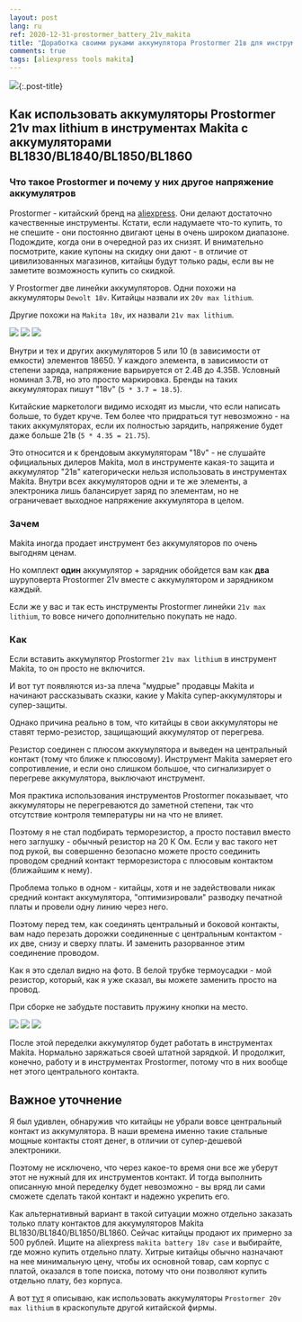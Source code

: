 ```yaml
---
layout: post
lang: ru
ref: 2020-12-31-prostormer_battery_21v_makita
title: "Доработка своими руками аккумулятора Prostormer 21в для инструмента Makita 18в"
comments: true
tags: [aliexpress tools makita]
---
```


![](/images/prostormer_battery_21v_diag.jpg){:.post-title}

## Как использовать аккумуляторы Prostormer 21v max lithium в инструментах Makita с аккумуляторами BL1830/BL1840/BL1850/BL1860

### Что такое Prostormer и почему у них другое напряжение аккумулятров

Prostormer - китайский бренд на [aliexpress](https://prostormer.aliexpress.ru/store/1980617).
Они делают достаточно качественные инструменты.
Кстати, если надумаете что-то купить, то не спешите - они постоянно двигают цены в очень широком 
диапазоне. Подождите, когда они в очередной раз их снизят. И внимательно посмотрите, какие
купоны на скидку они дают - в отличие от цивилизованных магазинов, китайцы будут только рады,
если вы не заметите возможность купить со скидкой.

У Prostormer две линейки аккумуляторов. Одни похожи на аккумуляторы `Dewolt 18v`. 
Китайцы назвали их `20v max lithium`. 

Другие похожи на `Makita 18v`, их назвали `21v max lithium`.

![](/images/prostormer_battery_21v_top.jpg)
![](/images/prostormer_battery_21v_side.jpg)
![](/images/prostormer_battery_21v_back.jpg)

Внутри и тех и других аккумуляторов 5 или 10 (в зависимости от емкости) элементов 18650.
У каждого элемента, в зависимости от степени заряда, напряжение варьируется от 2.4В до 4.35В. 
Условный номинал 3.7В, но это просто маркировка. Бренды на таких аккумуляторах 
пишут "18v" (`5 * 3.7 = 18.5`). 

Китайские маркетологи видимо исходят из мысли, что если написать больше, то будет 
круче. Тем более что придраться тут невозможно - на таких аккумуляторах, если их полностью 
зарядить, напряжение будет даже больше 21в (`5 * 4.35 = 21.75`).

Это относится и к брендовым аккумуляторам "18v" - не слушайте официальных дилеров Makita,
мол в инструменте какая-то защита и аккумулятор "21в" категорически нельзя использовать
в инструментах Makita.
Внутри всех аккумуляторов одни и те же элементы, а электроника лишь балансирует заряд
по элементам, но не ограничевает выходное напряжение аккумулятора в целом.

### Зачем

Makita иногда продает инструмент без аккумуляторов по очень выгодням ценам.

Но комплект **один** аккумулятор + зарядник обойдется вам как **два** шуруповерта Prostormer 
21v вместе с аккумулятором и зарядником каждый.

Если же у вас и так есть инструменты Prostormer линейки `21v max lithium`, то вовсе ничего 
дополнительно покупать не надо.

### Как

Если вставить аккумулятор Prostormer `21v max lithium` в инструмент Makita, то он просто не 
включится.

И вот тут появляются из-за плеча "мудрые" продавцы Makita и начинают рассказывать сказки,
какие у Makita супер-аккумуляторы и супер-защиты.

Однако причина реально в том, что китайцы в свои аккумуляторы не ставят термо-резистор,
защищающий аккумулятор от перегрева. 

Резистор соединен с плюсом аккумулятора и выведен на центральный контакт (тому что ближе к 
плюсовому).
Инструмент Makita замеряет его сопротивление, и если оно слишком большое, что сигнализирует о 
перегреве аккумулятора, выключают инструмент.

Моя практика использования инструментов Prostormer показывает, что аккумуляторы не перегреваются
до заметной степени, так что отсутствие контроля температуры ни на что не влияет.

Поэтому я не стал подбирать терморезистор, а просто поставил вместо него заглушку - обычный резистор
на 20 К Ом. Если у вас такого нет под рукой, вы совершенно безопасно можете просто соединить
проводом средний контакт терморезистора с плюсовым контактом (ближайшим к нему).

Проблема только в одном - китайцы, хотя и не задействовали никак средний контакт аккумулятора,
"оптимизировали" разводку печатной платы и провели одну линию через него.

Поэтому перед тем, как соединять центральный и боковой контакты, вам надо перезать дорожки
соединенные с центральным контактом - их две, снизу и сверху платы.
И заменить разорванное этим соединение проводом.

Как я это сделал видно на фото. В белой трубке термоусадки - мой резистор, который, как я уже
сказал, вы можете заменить просто на провод.

При сборке не забудьте поставить пружину кнопки на место.

![](/images/prostormer_battery_21v_board_top.jpg)
![](/images/prostormer_battery_21v_board_back.jpg)
![](/images/prostormer_battery_21v_board_diag.jpg)

После этой переделки аккумулятор будет работать в инструментах Makita. Нормально заряжаться
своей штатной зарядкой. И продолжит, конечно, работу и в инструментах Prostormer, потому что в 
них вообще нет этого центрального контакта.

## Важное уточнение

Я был удивлен, обнаружив что китайцы не убрали вовсе центральный контакт из аккумулятора.
В наши времена именно такие стальные мощные контакты стоят денег, в отличии от супер-дешевой 
электроники.

Поэтому не исключено, что через какое-то время они все же уберут этот не нужный для их
инструментов контакт. И тогда выполнить описанную мной переделку будет невозможно - вы вряд ли 
сами сможете сделать такой контакт и надежно укрепить его.

Как альтернативный вариант в такой ситуации можно отдельно заказать только плату контактов для
аккумуляторов Makita BL1830/BL1840/BL1850/BL1860. Сейчас китайцы продают их примерно за 500 
рублей. Ищите на aliexpress `makita battery 18v case` и выбирайте, где можно купить отдельно плату.
Хитрые китайцы обычно назначают на нее минимальную цену, чтобы их основной товар, сам корпус
с платой, оказался в топе поиска, потому что они позволяют купить отдельно плату, без корпуса.

А вот [тут](/posts/ru/prostormer_battery_20v_spray.html) я описываю, как использовать
аккумуляторы `Prostormer 20v max lithium` в краскопульте другой китайской фирмы.
